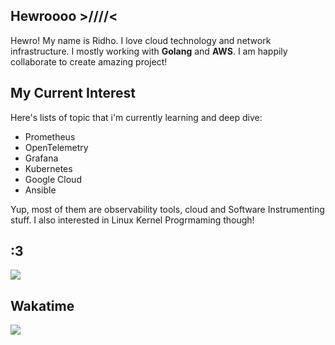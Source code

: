 ## Hewroooo >////<
Hewro! My name is Ridho. I love cloud technology and network infrastructure.
I mostly working with <b>Golang</b> and <b>AWS</b>. I am happily collaborate to create amazing project!

## My Current Interest
Here's lists  of topic that i'm currently learning and deep dive:

- Prometheus
- OpenTelemetry
- Grafana
- Kubernetes
- Google Cloud
- Ansible

Yup, most of them are observability tools, cloud and Software Instrumenting stuff. I also interested in Linux Kernel Progrmaming though!

## :3 
<img src="https://moe-counter.glitch.me/get/@ridhogapx">

## Wakatime
<img src="https://github-readme-stats.vercel.app/api/wakatime?username=rageneko26&theme=outrun&custom_title=RageNeko26%27s%20Wakatime%20Stats&layout=compact&range=last_7_days&langs_count=10">
